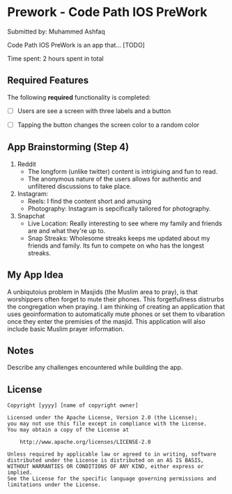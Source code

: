 # Prework - Code Path IOS PreWork

Submitted by: Muhammed Ashfaq

Code Path IOS PreWork is an app that... [TODO] 

Time spent: 2 hours spent in total

## Required Features

The following **required** functionality is completed:

- [ ] Users are see a screen with three labels and a button
- [ ] Tapping the button changes the screen color to a random color
 

## App Brainstorming (Step 4)

1. Reddit
      - The longform (unlike twitter) content is intrigiuing and fun to read.
      - The anonymous nature of the users allows for authentic and unfiltered discussions to take place. 
2. Instagram: 
      - Reels: I find the content short and amusing
      - Photography: Instagram is sepcifically tailored for photography.
3. Snapchat
      - Live Location: Really interesting to see where my family and friends are and what they're up to.
      - Snap Streaks: Wholesome streaks keeps me updated about my friends and family. Its fun to compete on who has the longest streaks.

## My App Idea
A unbiqutoius problem in Masjids (the Muslim area to pray), is that worshippers often forget to mute their phones. This forgetfullness distrurbs the congregation when praying. I am thinking of creating an application that uses geoinformation to automatically mute phones or set them to vibaration once they enter the premisies of the masjid. This application will also include basic Muslim prayer information. 


## Notes

Describe any challenges encountered while building the app.

## License

    Copyright [yyyy] [name of copyright owner]

    Licensed under the Apache License, Version 2.0 (the License);
    you may not use this file except in compliance with the License.
    You may obtain a copy of the License at

        http://www.apache.org/licenses/LICENSE-2.0

    Unless required by applicable law or agreed to in writing, software
    distributed under the License is distributed on an AS IS BASIS,
    WITHOUT WARRANTIES OR CONDITIONS OF ANY KIND, either express or implied.
    See the License for the specific language governing permissions and
    limitations under the License.

